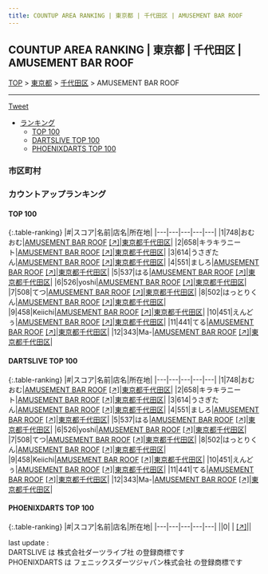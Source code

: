 ```yaml
---
title: COUNTUP AREA RANKING | 東京都 | 千代田区 | AMUSEMENT BAR ROOF
---
```

## COUNTUP AREA RANKING | 東京都 | 千代田区 | AMUSEMENT BAR ROOF

[TOP](/darts/rank/) > [東京都](/darts/rank/東京都/) > [千代田区](/darts/rank/東京都/千代田区/) > AMUSEMENT BAR ROOF

___

<a href="https://twitter.com/share?ref_src=twsrc%5Etfw" data-text="COUNTUP AREA RANKING | 東京都千代田区AMUSEMENT BAR ROOF" class="twitter-share-button" data-hashtags="DARTSLIVE,PHOENIXDARTS,darts,ダーツ" data-show-count="false">Tweet</a>

* [ランキング](#カウントアップランキング)
    * [TOP 100](#top-100)
    * [DARTSLIVE TOP 100](#dartslive-top-100)
    * [PHOENIXDARTS TOP 100](#phoenixdarts-top-100)

### 市区町村

<ul>

</ul>

### カウントアップランキング

#### TOP 100



{:.table-ranking}
|#|スコア|名前|店名|所在地|
|---|---|---|---|---|
|1|748|<span class="rank-name-dl">おむおむ</span>|<a href="/darts/rank/shops/e963717d6cc893050d9b047a20a7ba1e.html">AMUSEMENT BAR ROOF</a> <a href="https://search.dartslive.com/jp/shop/e963717d6cc893050d9b047a20a7ba1e">[↗]</a>|<a href="/darts/rank/東京都/千代田区">東京都千代田区</a>|
|2|658|<span class="rank-name-dl">キラキラニート</span>|<a href="/darts/rank/shops/e963717d6cc893050d9b047a20a7ba1e.html">AMUSEMENT BAR ROOF</a> <a href="https://search.dartslive.com/jp/shop/e963717d6cc893050d9b047a20a7ba1e">[↗]</a>|<a href="/darts/rank/東京都/千代田区">東京都千代田区</a>|
|3|614|<span class="rank-name-dl">うさぎたん</span>|<a href="/darts/rank/shops/e963717d6cc893050d9b047a20a7ba1e.html">AMUSEMENT BAR ROOF</a> <a href="https://search.dartslive.com/jp/shop/e963717d6cc893050d9b047a20a7ba1e">[↗]</a>|<a href="/darts/rank/東京都/千代田区">東京都千代田区</a>|
|4|551|<span class="rank-name-dl">ましろ</span>|<a href="/darts/rank/shops/e963717d6cc893050d9b047a20a7ba1e.html">AMUSEMENT BAR ROOF</a> <a href="https://search.dartslive.com/jp/shop/e963717d6cc893050d9b047a20a7ba1e">[↗]</a>|<a href="/darts/rank/東京都/千代田区">東京都千代田区</a>|
|5|537|<span class="rank-name-dl">はる</span>|<a href="/darts/rank/shops/e963717d6cc893050d9b047a20a7ba1e.html">AMUSEMENT BAR ROOF</a> <a href="https://search.dartslive.com/jp/shop/e963717d6cc893050d9b047a20a7ba1e">[↗]</a>|<a href="/darts/rank/東京都/千代田区">東京都千代田区</a>|
|6|526|<span class="rank-name-dl">yoshi</span>|<a href="/darts/rank/shops/e963717d6cc893050d9b047a20a7ba1e.html">AMUSEMENT BAR ROOF</a> <a href="https://search.dartslive.com/jp/shop/e963717d6cc893050d9b047a20a7ba1e">[↗]</a>|<a href="/darts/rank/東京都/千代田区">東京都千代田区</a>|
|7|508|<span class="rank-name-dl">てつ</span>|<a href="/darts/rank/shops/e963717d6cc893050d9b047a20a7ba1e.html">AMUSEMENT BAR ROOF</a> <a href="https://search.dartslive.com/jp/shop/e963717d6cc893050d9b047a20a7ba1e">[↗]</a>|<a href="/darts/rank/東京都/千代田区">東京都千代田区</a>|
|8|502|<span class="rank-name-dl">はっとりくん</span>|<a href="/darts/rank/shops/e963717d6cc893050d9b047a20a7ba1e.html">AMUSEMENT BAR ROOF</a> <a href="https://search.dartslive.com/jp/shop/e963717d6cc893050d9b047a20a7ba1e">[↗]</a>|<a href="/darts/rank/東京都/千代田区">東京都千代田区</a>|
|9|458|<span class="rank-name-dl">Keiichi</span>|<a href="/darts/rank/shops/e963717d6cc893050d9b047a20a7ba1e.html">AMUSEMENT BAR ROOF</a> <a href="https://search.dartslive.com/jp/shop/e963717d6cc893050d9b047a20a7ba1e">[↗]</a>|<a href="/darts/rank/東京都/千代田区">東京都千代田区</a>|
|10|451|<span class="rank-name-dl">えんどぅ</span>|<a href="/darts/rank/shops/e963717d6cc893050d9b047a20a7ba1e.html">AMUSEMENT BAR ROOF</a> <a href="https://search.dartslive.com/jp/shop/e963717d6cc893050d9b047a20a7ba1e">[↗]</a>|<a href="/darts/rank/東京都/千代田区">東京都千代田区</a>|
|11|441|<span class="rank-name-dl">てる</span>|<a href="/darts/rank/shops/e963717d6cc893050d9b047a20a7ba1e.html">AMUSEMENT BAR ROOF</a> <a href="https://search.dartslive.com/jp/shop/e963717d6cc893050d9b047a20a7ba1e">[↗]</a>|<a href="/darts/rank/東京都/千代田区">東京都千代田区</a>|
|12|343|<span class="rank-name-dl">Ma-</span>|<a href="/darts/rank/shops/e963717d6cc893050d9b047a20a7ba1e.html">AMUSEMENT BAR ROOF</a> <a href="https://search.dartslive.com/jp/shop/e963717d6cc893050d9b047a20a7ba1e">[↗]</a>|<a href="/darts/rank/東京都/千代田区">東京都千代田区</a>|


#### DARTSLIVE TOP 100



{:.table-ranking}
|#|スコア|名前|店名|所在地|
|---|---|---|---|---|
|1|748|<span class="rank-name-dl">おむおむ</span>|<a href="/darts/rank/shops/e963717d6cc893050d9b047a20a7ba1e.html">AMUSEMENT BAR ROOF</a> <a href="https://search.dartslive.com/jp/shop/e963717d6cc893050d9b047a20a7ba1e">[↗]</a>|<a href="/darts/rank/東京都/千代田区">東京都千代田区</a>|
|2|658|<span class="rank-name-dl">キラキラニート</span>|<a href="/darts/rank/shops/e963717d6cc893050d9b047a20a7ba1e.html">AMUSEMENT BAR ROOF</a> <a href="https://search.dartslive.com/jp/shop/e963717d6cc893050d9b047a20a7ba1e">[↗]</a>|<a href="/darts/rank/東京都/千代田区">東京都千代田区</a>|
|3|614|<span class="rank-name-dl">うさぎたん</span>|<a href="/darts/rank/shops/e963717d6cc893050d9b047a20a7ba1e.html">AMUSEMENT BAR ROOF</a> <a href="https://search.dartslive.com/jp/shop/e963717d6cc893050d9b047a20a7ba1e">[↗]</a>|<a href="/darts/rank/東京都/千代田区">東京都千代田区</a>|
|4|551|<span class="rank-name-dl">ましろ</span>|<a href="/darts/rank/shops/e963717d6cc893050d9b047a20a7ba1e.html">AMUSEMENT BAR ROOF</a> <a href="https://search.dartslive.com/jp/shop/e963717d6cc893050d9b047a20a7ba1e">[↗]</a>|<a href="/darts/rank/東京都/千代田区">東京都千代田区</a>|
|5|537|<span class="rank-name-dl">はる</span>|<a href="/darts/rank/shops/e963717d6cc893050d9b047a20a7ba1e.html">AMUSEMENT BAR ROOF</a> <a href="https://search.dartslive.com/jp/shop/e963717d6cc893050d9b047a20a7ba1e">[↗]</a>|<a href="/darts/rank/東京都/千代田区">東京都千代田区</a>|
|6|526|<span class="rank-name-dl">yoshi</span>|<a href="/darts/rank/shops/e963717d6cc893050d9b047a20a7ba1e.html">AMUSEMENT BAR ROOF</a> <a href="https://search.dartslive.com/jp/shop/e963717d6cc893050d9b047a20a7ba1e">[↗]</a>|<a href="/darts/rank/東京都/千代田区">東京都千代田区</a>|
|7|508|<span class="rank-name-dl">てつ</span>|<a href="/darts/rank/shops/e963717d6cc893050d9b047a20a7ba1e.html">AMUSEMENT BAR ROOF</a> <a href="https://search.dartslive.com/jp/shop/e963717d6cc893050d9b047a20a7ba1e">[↗]</a>|<a href="/darts/rank/東京都/千代田区">東京都千代田区</a>|
|8|502|<span class="rank-name-dl">はっとりくん</span>|<a href="/darts/rank/shops/e963717d6cc893050d9b047a20a7ba1e.html">AMUSEMENT BAR ROOF</a> <a href="https://search.dartslive.com/jp/shop/e963717d6cc893050d9b047a20a7ba1e">[↗]</a>|<a href="/darts/rank/東京都/千代田区">東京都千代田区</a>|
|9|458|<span class="rank-name-dl">Keiichi</span>|<a href="/darts/rank/shops/e963717d6cc893050d9b047a20a7ba1e.html">AMUSEMENT BAR ROOF</a> <a href="https://search.dartslive.com/jp/shop/e963717d6cc893050d9b047a20a7ba1e">[↗]</a>|<a href="/darts/rank/東京都/千代田区">東京都千代田区</a>|
|10|451|<span class="rank-name-dl">えんどぅ</span>|<a href="/darts/rank/shops/e963717d6cc893050d9b047a20a7ba1e.html">AMUSEMENT BAR ROOF</a> <a href="https://search.dartslive.com/jp/shop/e963717d6cc893050d9b047a20a7ba1e">[↗]</a>|<a href="/darts/rank/東京都/千代田区">東京都千代田区</a>|
|11|441|<span class="rank-name-dl">てる</span>|<a href="/darts/rank/shops/e963717d6cc893050d9b047a20a7ba1e.html">AMUSEMENT BAR ROOF</a> <a href="https://search.dartslive.com/jp/shop/e963717d6cc893050d9b047a20a7ba1e">[↗]</a>|<a href="/darts/rank/東京都/千代田区">東京都千代田区</a>|
|12|343|<span class="rank-name-dl">Ma-</span>|<a href="/darts/rank/shops/e963717d6cc893050d9b047a20a7ba1e.html">AMUSEMENT BAR ROOF</a> <a href="https://search.dartslive.com/jp/shop/e963717d6cc893050d9b047a20a7ba1e">[↗]</a>|<a href="/darts/rank/東京都/千代田区">東京都千代田区</a>|


#### PHOENIXDARTS TOP 100



{:.table-ranking}
|#|スコア|名前|店名|所在地|
|---|---|---|---|---|
||0|<span class="rank-name-dl"> </span>|<a href="/darts/rank/shops/.html"></a> <a href="">[↗]</a>|<a href="/darts/rank//"></a>|


<div class="footer border-top border-gray-light mt-5 pt-3 text-right text-gray">
    last update : <span style="font-weight: italic" id="foot_last_modified"></span><br />
    DARTSLIVE は 株式会社ダーツライブ社 の登録商標です<br />
    PHOENIXDARTS は フェニックスダーツジャパン株式会社 の登録商標です<br />
</div>

<script src="https://cdnjs.cloudflare.com/ajax/libs/jquery.tablesorter/2.31.3/js/jquery.tablesorter.min.js" integrity="sha512-qzgd5cYSZcosqpzpn7zF2ZId8f/8CHmFKZ8j7mU4OUXTNRd5g+ZHBPsgKEwoqxCtdQvExE5LprwwPAgoicguNg==" crossorigin="anonymous" referrerpolicy="no-referrer"></script>
<link rel="stylesheet" href="https://cdnjs.cloudflare.com/ajax/libs/jquery.tablesorter/2.31.3/css/theme.default.min.css" integrity="sha512-wghhOJkjQX0Lh3NSWvNKeZ0ZpNn+SPVXX1Qyc9OCaogADktxrBiBdKGDoqVUOyhStvMBmJQ8ZdMHiR3wuEq8+w==" crossorigin="anonymous" referrerpolicy="no-referrer" />
<script>
$(function() {
    $(".table-ranking").tablesorter({sortList:[[0, 0]]});
    $("#foot_last_modified").text(formatDate(new Date(document.lastModified), 'yyyy-MM-dd HH:mm:ss'));
});
</script>

<script async src="https://platform.twitter.com/widgets.js" charset="utf-8"></script>